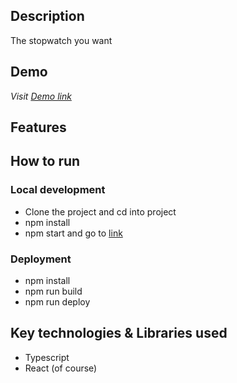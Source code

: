 ## Description

The stopwatch you want

## Demo

_Visit [Demo link](https://vvalvvizal.github.io/GamtiWatch/)_

## Features

## How to run

### Local development

- Clone the project and cd into project
- npm install
- npm start and go to [link](*http://localhost:3000*)

### Deployment

- npm install
- npm run build
- npm run deploy

## Key technologies & Libraries used

- Typescript
- React (of course)
